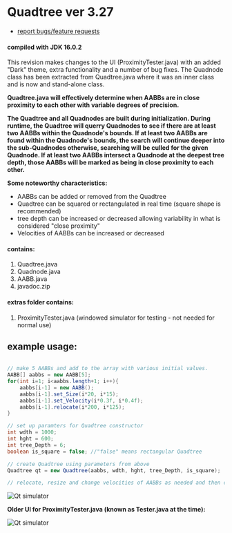 # Quadtree ver 3.27

- <a href="mailto:ajf.digitals@gmail.com">report bugs/feature requests</a>

#### compiled with JDK 16.0.2

This revision makes changes to the UI (ProximityTester.java) with an added "Dark" theme, extra functionality and a number of bug fixes. The Quadnode class has been extracted from Quadtree.java where it was an inner class and is now and stand-alone class.

<b>Quadtree.java will effectively determine when AABBs are in close proximity to each other with variable degrees of precision.
    
The Quadtree and all Quadnodes are built during initialization. During runtime, the Quadtree will querry Quadnodes to see if there are at least two AABBs within the Quadnode's bounds. If at least two AABBs are found within the Quadnode's bounds, the search will continue deeper into the sub-Quadnodes otherwise, searching will be culled for the given Quadnode. If at least two AABBs intersect a Quadnode at the deepest tree depth, those AABBs will be marked as being in close proximity to each other.
    
Some noteworthy characteristics:</b>
- AABBs can be added or removed from the Quadtree
- Quadtree can be squared or rectangulated in real time (square shape is recommended)
- tree depth can be increased or decreased allowing variability in what is considered "close proximity"
- Velocities of AABBs can be increased or decreased

#### contains: 
1. Quadtree.java
2. Quadnode.java
3. AABB.java
5. javadoc.zip

#### extras folder contains:
1. ProximityTester.java (windowed simulator for testing - not needed for normal use)

## example usage:
```java

// make 5 AABBs and add to the array with various initial values.
AABB[] aabbs = new AABB[5];
for(int i=1; i<aabbs.length+1; i++){
    aabbs[i-1] = new AABB();
    aabbs[i-1].set_Size(i*20, i*15);
    aabbs[i-1].set_Velocity(i*0.3f, i*0.4f);
    aabbs[i-1].relocate(i*200, i*125);
}

// set up paramters for Quadtree constructor
int wdth = 1000;
int hght = 600;
int tree_Depth = 6;
boolean is_square = false; //"false" means rectangular Quadtree

// create Quadtree using parameters from above
Quadtree qt = new Quadtree(aabbs, wdth, hght, tree_Depth, is_square);

// relocate, resize and change velocities of AABBs as needed and then call qt.update();
```
![Qt simulator](https://github.com/digitalAJF/Images/blob/master/Quadtree/qt.png)

<b>Older UI for ProximityTester.java (known as Tester.java at the time):</b>

![Qt simulator](https://github.com/digitalAJF/Images/blob/master/Quadtree/ui_old.png)
